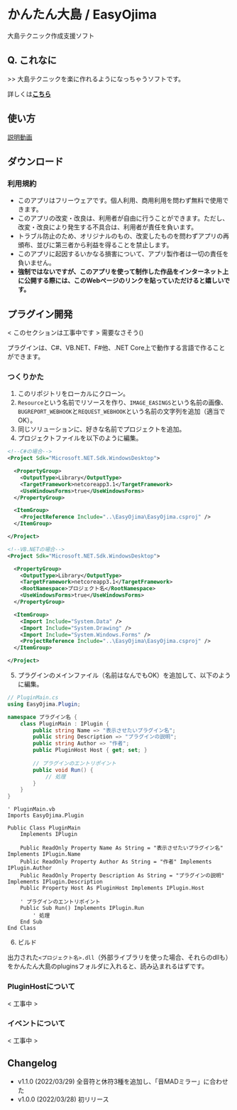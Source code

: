 # かんたん大島 / EasyOjima
大島テクニック作成支援ソフト

## Q. これなに
\>\> 大島テクニックを楽に作れるようになっちゃうソフトです。

詳しくは[**こちら**](https://www.kankantari.net/EasyOjima)

## 使い方
[説明動画](https://youtu.be/cOVb5Tohcxk)

## ダウンロード

### 利用規約
* このアプリはフリーウェアです。個人利用、商用利用を問わず無料で使用できます。
* このアプリの改変・改良は、利用者が自由に行うことができます。ただし、改変・改良により発生する不具合は、利用者が責任を負います。
* トラブル防止のため、オリジナルのもの、改変したものを問わずアプリの再頒布、並びに第三者から利益を得ることを禁止します。
* このアプリに起因するいかなる損害について、アプリ製作者は一切の責任を負いません。
* <strong>強制ではないですが、このアプリを使って制作した作品をインターネット上に公開する際には、このWebページのリンクを貼っていただけると嬉しいです。</strong>

## プラグイン開発
< このセクションは工事中です >
需要なさそう()
<!--
<strong>このリポジトリのファイルだけで作ることは可能ですが、準備が面倒な方は`@Nodoka_Oto_Mad`(twiter)または`Nodoka#7342`(Discord)までDMください。テンプレートを押し付けます。</strong>
-->
プラグインは、C#、VB.NET、F#他、.NET Core上で動作する言語で作ることができます。
### つくりかた
1. このリポジトリをローカルにクローン。
2. `Resource`という名前でリソースを作り、`IMAGE_EASINGS`という名前の画像、`BUGREPORT_WEBHOOK`と`REQUEST_WEBHOOK`という名前の文字列を追加（適当でOK）。
3. 同じソリューションに、好きな名前でプロジェクトを追加。
4. プロジェクトファイルを以下のように編集。
```xml
<!--C#の場合-->
<Project Sdk="Microsoft.NET.Sdk.WindowsDesktop">

  <PropertyGroup>
    <OutputType>Library</OutputType>
    <TargetFramework>netcoreapp3.1</TargetFramework>
    <UseWindowsForms>true</UseWindowsForms>
  </PropertyGroup>

  <ItemGroup>
    <ProjectReference Include="..\EasyOjima\EasyOjima.csproj" />
  </ItemGroup>

</Project>
```
```xml
<!--VB.NETの場合-->
<Project Sdk="Microsoft.NET.Sdk.WindowsDesktop">

  <PropertyGroup>
    <OutputType>Library</OutputType>
    <TargetFramework>netcoreapp3.1</TargetFramework>
    <RootNamespace>プロジェクト名</RootNamespace>
    <UseWindowsForms>true</UseWindowsForms>
  </PropertyGroup>

  <ItemGroup>
    <Import Include="System.Data" />
    <Import Include="System.Drawing" />
    <Import Include="System.Windows.Forms" />
    <ProjectReference Include="..\EasyOjima\EasyOjima.csproj" />
  </ItemGroup>

</Project>
```
5. プラグインのメインファイル（名前はなんでもOK）を追加して、以下のように編集。
```csharp
// PluginMain.cs
using EasyOjima.Plugin;

namespace プラグイン名 {
    class PluginMain : IPlugin {
        public string Name => "表示させたいプラグイン名";
        public string Description => "プラグインの説明";
        public string Author => "作者";
        public PluginHost Host { get; set; }
    
        // プラグインのエントリポイント
        public void Run() {
            // 処理
        }
    }
}
```
```vb.net
' PluginMain.vb
Imports EasyOjima.Plugin

Public Class PluginMain
    Implements IPlugin

    Public ReadOnly Property Name As String = "表示させたいプラグイン名" Implements IPlugin.Name
    Public ReadOnly Property Author As String = "作者" Implements IPlugin.Author
    Public ReadOnly Property Description As String = "プラグインの説明" Implements IPlugin.Description
    Public Property Host As PluginHost Implements IPlugin.Host
    
    ' プラグインのエントリポイント
    Public Sub Run() Implements IPlugin.Run
        ' 処理
    End Sub
End Class
```
6. ビルド

出力された`<プロジェクト名>.dll`（外部ライブラリを使った場合、それらのdllも）をかんたん大島のpluginsフォルダに入れると、読み込まれるはずです。

### PluginHostについて
< 工事中 >
### イベントについて
< 工事中 >

## Changelog
- v1.1.0 (2022/03/29) 全音符と休符3種を追加し、「音MADミラー」に合わせた
- v1.0.0 (2022/03/28) 初リリース
